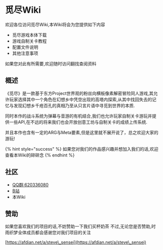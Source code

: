 # 觅尽Wiki

欢迎各位访问觅尽Wiki,本Wiki将会为您提供如下内容

* 觅尽游戏本体下载
* 游戏自制关卡教程
* 配置文件说明
* 其他注意事项

如果您对此有所需要,欢迎随时访问翻找查阅资料

## 概述

《觅尽》是一款基于东方Project世界观的粉丝向横板像素解密冒险同人游戏,其允许玩家选择其中一个角色在幻想乡中凭空出现的高塔内探索,从其中找回失去的记忆与发现幻想乡千疮百孔的真相乃至从只言片语中寻觅到世界的本质.

同时本作的战斗系统为弹幕与音游的有机结合,我们也允许玩家自制关卡游玩并提供一些API,在不远的将来我们也会开放创意工坊与自制关卡的成绩上传系统.

并且本作也含有一定的ARG与Meta要素,但是这里就不展开说了，总之欢迎大家的游玩!

{% hint style="success" %}
如果您对我们的作品感兴趣并想加入我们的话,欢迎查看本Wiki的碎碎念
{% endhint %}

## 社区

* [QQ群:620336080](https://qm.qq.com/cgi-bin/qm/qr?k=Qdff4\_Zjh-oYXWOwm9dXPDTCc9AinLEx\&jump\_from=webapi\&authKey=WONY9QareizH4kLlTlsUu2JZLEcme8e815eNKn6Ng0yJb8ezOVn1qhaAKLbdZBzk)
* [B站](https://space.bilibili.com/16474618)
* 本Wiki

## 赞助

如果您喜欢我们的项目的话,不妨赞助一下我们买杯奶茶 不过,无论您是否赞助,时雨织梦全体成员都会感谢您对我们项目的关注

[https://afdian.net/a/steve\_sensei](https://afdian.net/a/steve\_sensei)

